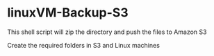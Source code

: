 # linuxVM-Backup-S3

This shell script will zip the directory and push the files to Amazon S3

Create the required folders in S3 and Linux machines 
